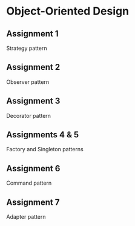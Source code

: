 # Object-Oriented Design

## Assignment 1
Strategy pattern

## Assignment 2
Observer pattern

## Assignment 3
Decorator pattern

## Assignments 4 & 5
Factory and Singleton patterns

## Assignment 6
Command pattern

## Assignment 7
Adapter pattern